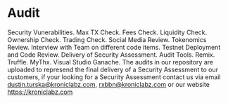 # Audit 
Security Vunerabilities.
Max TX Check.
Fees Check.
Liquidity Check.
Ownership Check.
Trading Check.
Social Media Review.
Tokenomics Review.
Interview with Team on different code items.
Testnet Deployment and Code Review.
Delivery of Security Assessment.
Audit Tools.
Remix.
Truffle.
MyThx.
Visual Studio
Ganache.
The audits in our repository are uploaded to represend the final delivery of a Security Assessment to our customers, if your looking for a Security Assessment contact us via email dustin.turska@kroniclabz.com, rxbbn@kroniclabz.com or our website https://kroniclabz.com
